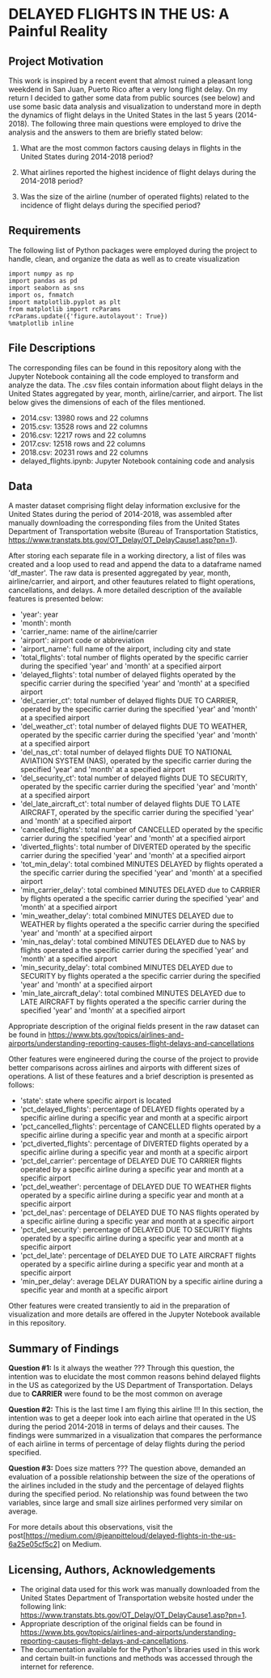 # DELAYED FLIGHTS IN THE US: A Painful Reality 

## Project Motivation

This work is inspired by a recent event that almost ruined a pleasant long weekdend in San Juan, Puerto Rico after a very long flight delay. On my return I decided to gather some data from public sources (see below) and use some basic data analysis and visualization to understand more in depth the dynamics of flight delays in the United States in the last 5 years (2014-2018). The following three main questions were employed to drive the analysis and the answers to them are briefly stated below:

1. What are the most common factors causing delays in flights in the United States during 2014-2018 period?

2. What airlines reported the highest incidence of flight delays during the 2014-2018 period?

3. Was the size of the airline (number of operated flights) related to the incidence of flight delays during the specified period?

## Requirements
The following list of Python packages were employed during the project to handle, clean, and organize the data as well as to create visualization

```
import numpy as np
import pandas as pd
import seaborn as sns
import os, fnmatch
import matplotlib.pyplot as plt
from matplotlib import rcParams
rcParams.update({'figure.autolayout': True})
%matplotlib inline
```
## File Descriptions

The corresponding files can be found in this repository along with the Jupyter Notebook containing all the code employed to transform and analyze the data. The .csv files contain information about flight delays in the United States aggregated by year, month, airline/carrier, and airport. The list below gives the dimensions of each of the files mentioned.

- 2014.csv: 13980 rows and 22 columns
- 2015.csv: 13528 rows and 22 columns
- 2016.csv: 12217 rows and 22 columns
- 2017.csv: 12518 rows and 22 columns
- 2018.csv: 20231 rows and 22 columns
- delayed_flights.ipynb: Jupyter Notebook containing code and analysis

## Data

A master dataset comprising flight delay information exclusive for the United States during the period of 2014-2018, was assembled after manually downloading the corresponding files from the United States Department of Transportation website (Bureau of Transportation Statistics, https://www.transtats.bts.gov/OT_Delay/OT_DelayCause1.asp?pn=1). 

After storing each separate file in a working directory, a list of files was created and a loop used to read and append the data to a dataframe named 'df_master'. The raw data is presented aggregated by year, month, airline/carrier, and airport, and other feautures related to flight operations, cancellations, and delays. A more detailed description of the available features is presented below:

- 'year': year
- 'month': month
- 'carrier_name: name of the airline/carrier
- 'airport': airport code or abbreviation
- 'airport_name': full name of the airport, including city and state
- 'total_flights': total number of flights operated by the specific carrier during the specified 'year' and 'month' at a specified airport
- 'delayed_flights': total number of delayed flights operated by the specific carrier during the specified 'year' and 'month' at a specified airport
- 'del_carrier_ct': total number of delayed flights DUE TO CARRIER, operated by the specific carrier during the specified 'year' and 'month' at a specified airport
- 'del_weather_ct': total number of delayed flights DUE TO WEATHER, operated by the specific carrier during the specified 'year' and 'month' at a specified airport
- 'del_nas_ct': total number of delayed flights DUE TO NATIONAL AVIATION SYSTEM (NAS), operated by the specific carrier during the specified 'year' and 'month' at a specified airport
- 'del_security_ct': total number of delayed flights DUE TO SECURITY, operated by the specific carrier during the specified 'year' and 'month' at a specified airport
- 'del_late_aircraft_ct': total number of delayed flights DUE TO LATE AIRCRAFT, operated by the specific carrier during the specified 'year' and 'month' at a specified airport
- 'cancelled_flights': total number of CANCELLED operated by the specific carrier during the specified 'year' and 'month' at a specified airport
- 'diverted_flights': total number of DIVERTED operated by the specific carrier during the specified 'year' and 'month' at a specified airport
- 'tot_min_delay': total combined MINUTES DELAYED by flights operated a the specific carrier during the specified 'year' and 'month' at a specified airport
- 'min_carrier_delay': total combined MINUTES DELAYED due to CARRIER by flights operated a the specific carrier during the specified 'year' and 'month' at a specified airport
- 'min_weather_delay': total combined MINUTES DELAYED due to WEATHER by flights operated a the specific carrier during the specified 'year' and 'month' at a specified airport
- 'min_nas_delay': total combined MINUTES DELAYED due to NAS by flights operated a the specific carrier during the specified 'year' and 'month' at a specified airport
- 'min_security_delay': total combined MINUTES DELAYED due to SECURITY by flights operated a the specific carrier during the specified 'year' and 'month' at a specified airport
- 'min_late_aircraft_delay': total combined MINUTES DELAYED due to LATE AIRCRAFT by flights operated a the specific carrier during the specified 'year' and 'month' at a specified airport

Appropriate description of the original fields present in the raw dataset can be found in https://www.bts.gov/topics/airlines-and-airports/understanding-reporting-causes-flight-delays-and-cancellations

Other features were engineered during the course of the project to provide better comparisons across airlines and airports with different sizes of operations. A list of these features and a brief description is presented as follows:

- 'state': state where specific airport is located
- 'pct_delayed_flights': percentage of DELAYED flights operated by a specific airline during a specific year and month at a specific airport
- 'pct_cancelled_flights': percentage of CANCELLED flights operated by a specific airline during a specific year and month at a specific airport
- 'pct_diverted_flights': percentage of DIVERTED flights operated by a specific airline during a specific year and month at a specific airport
- 'pct_del_carrier': percentage of DELAYED DUE TO CARRIER flights operated by a specific airline during a specific year and month at a specific airport
- 'pct_del_weather': percentage of DELAYED DUE TO WEATHER flights operated by a specific airline during a specific year and month at a specific airport
- 'pct_del_nas': percentage of DELAYED DUE TO NAS flights operated by a specific airline during a specific year and month at a specific airport
- 'pct_del_security': percentage of DELAYED DUE TO SECURITY flights operated by a specific airline during a specific year and month at a specific airport
- 'pct_del_late': percentage of DELAYED DUE TO LATE AIRCRAFT flights operated by a specific airline during a specific year and month at a specific airport
- 'min_per_delay': average DELAY DURATION by a specific airline during a specific year and month at a specific airport

Other features were created transiently to aid in the preparation of visualization and more details are offered in the Jupyter Notebook available in this repository.

## Summary of Findings

**Question #1:** Is it always the weather ???
  Through this question, the intention was to elucidate the most common reasons behind delayed flights in the US as categorized by the US Department of Transportation. Delays due to **CARRIER** were found to be the most common on average

**Question #2:** This is the last time I am flying this airline !!!
  In this section, the intention was to get a deeper look into each airline that operated in the US during the period 2014-2018 in terms of delays and their causes. The findings were summarized in a visualization that compares the performance of each airline in terms of percentage of delay flights during the period specified.
  
**Question #3:** Does size matters ???
  The question above, demanded an evaluation of a possible relationship between the size of the operations of the airlines included in the study and the percentage of delayed flights during the specified period. No relationship was found between the two variables, since large and small size airlines performed very similar on average.
  
For more details about this observations, visit the post[https://medium.com/@jeanpitteloud/delayed-flights-in-the-us-6a25e05cf5c2] on Medium.

## Licensing, Authors, Acknowledgements

- The original data used for this work was manually downloaded from the United States Department of Transportation website hosted under the following link: https://www.transtats.bts.gov/OT_Delay/OT_DelayCause1.asp?pn=1.
- Appropriate description of the original fields can be found in https://www.bts.gov/topics/airlines-and-airports/understanding-reporting-causes-flight-delays-and-cancellations.
- The documentation available for the Python's libraries used in this work and certain built-in functions and methods was accessed through the internet for reference.
